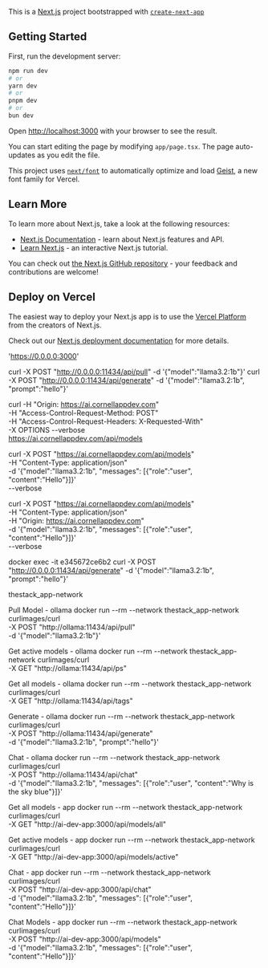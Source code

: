 <!-- TODO: Finish -->

This is a [Next.js](https://nextjs.org) project bootstrapped with [`create-next-app`](https://nextjs.org/docs/app/api-reference/cli/create-next-app)

## Getting Started

First, run the development server:

```bash
npm run dev
# or
yarn dev
# or
pnpm dev
# or
bun dev
```

Open [http://localhost:3000](http://localhost:3000) with your browser to see the result.

You can start editing the page by modifying `app/page.tsx`. The page auto-updates as you edit the file.

This project uses [`next/font`](https://nextjs.org/docs/app/building-your-application/optimizing/fonts) to automatically optimize and load [Geist](https://vercel.com/font), a new font family for Vercel.

## Learn More

To learn more about Next.js, take a look at the following resources:

- [Next.js Documentation](https://nextjs.org/docs) - learn about Next.js features and API.
- [Learn Next.js](https://nextjs.org/learn) - an interactive Next.js tutorial.

You can check out [the Next.js GitHub repository](https://github.com/vercel/next.js) - your feedback and contributions are welcome!

## Deploy on Vercel

The easiest way to deploy your Next.js app is to use the [Vercel Platform](https://vercel.com/new?utm_medium=default-template&filter=next.js&utm_source=create-next-app&utm_campaign=create-next-app-readme) from the creators of Next.js.

Check out our [Next.js deployment documentation](https://nextjs.org/docs/app/building-your-application/deploying) for more details.

'https://0.0.0.0:3000'

curl -X POST "http://0.0.0.0:11434/api/pull" -d '{"model":"llama3.2:1b"}'
curl -X POST "http://0.0.0.0:11434/api/generate" -d '{"model":"llama3.2:1b", "prompt":"hello"}'

curl -H "Origin: https://ai.cornellappdev.com" \
 -H "Access-Control-Request-Method: POST" \
 -H "Access-Control-Request-Headers: X-Requested-With" \
 -X OPTIONS --verbose \
 https://ai.cornellappdev.com/api/models

curl -X POST "https://ai.cornellappdev.com/api/models" \
-H "Content-Type: application/json" \
-d '{"model":"llama3.2:1b", "messages": [{"role":"user", "content":"Hello"}]}' \
--verbose

curl -X POST "https://ai.cornellappdev.com/api/models" \
-H "Content-Type: application/json" \
-H "Origin: https://ai.cornellappdev.com" \
-d '{"model":"llama3.2:1b", "messages": [{"role":"user", "content":"Hello"}]}' \
--verbose

docker exec -it e345672ce6b2 curl -X POST "http://0.0.0.0:11434/api/generate" -d '{"model":"llama3.2:1b", "prompt":"hello"}'

thestack_app-network

Pull Model - ollama
docker run --rm --network thestack_app-network curlimages/curl \
 -X POST "http://ollama:11434/api/pull" \
 -d '{"model":"llama3.2:1b"}'

Get active models - ollama
docker run --rm --network thestack_app-network curlimages/curl \
 -X GET "http://ollama:11434/api/ps"

Get all models - ollama
docker run --rm --network thestack_app-network curlimages/curl \
 -X GET "http://ollama:11434/api/tags"

Generate - ollama
docker run --rm --network thestack_app-network curlimages/curl \
 -X POST "http://ollama:11434/api/generate" \
 -d '{"model":"llama3.2:1b", "prompt":"hello"}'

Chat - ollama
docker run --rm --network thestack_app-network curlimages/curl \
 -X POST "http://ollama:11434/api/chat" \
 -d '{"model":"llama3.2:1b", "messages": [{"role":"user", "content":"Why is the sky blue"}]}'

Get all models - app
docker run --rm --network thestack_app-network curlimages/curl \
 -X GET "http://ai-dev-app:3000/api/models/all"

Get active models - app
docker run --rm --network thestack_app-network curlimages/curl \
 -X GET "http://ai-dev-app:3000/api/models/active"

Chat - app
docker run --rm --network thestack_app-network curlimages/curl \
 -X POST "http://ai-dev-app:3000/api/chat" \
 -d '{"model":"llama3.2:1b", "messages": [{"role":"user", "content":"Hello"}]}'

Chat Models - app
docker run --rm --network thestack_app-network curlimages/curl \
 -X POST "http://ai-dev-app:3000/api/models" \
 -d '{"model":"llama3.2:1b", "messages": [{"role":"user", "content":"Hello"}]}'
